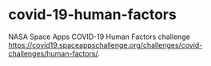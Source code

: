 # covid-19-human-factors
NASA Space Apps COVID-19 Human Factors challenge https://covid19.spaceappschallenge.org/challenges/covid-challenges/human-factors/. 
